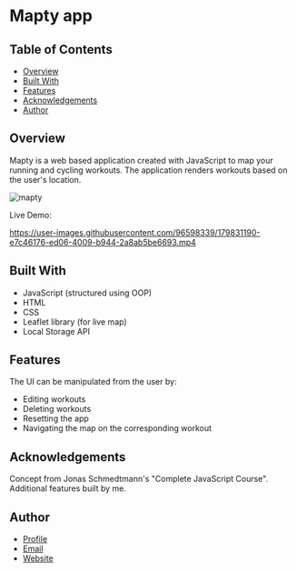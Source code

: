 # Mapty app

## Table of Contents
* [Overview](#overview)
* [Built With](#built-with)
* [Features](#features)
* [Acknowledgements](#acknowledgements)
* [Author](#author)

## Overview
Mapty is a web based application created with JavaScript to map your running and cycling workouts. The application renders workouts based on the user's location.

![mapty](https://user-images.githubusercontent.com/96598339/179830106-120e666f-3436-49a4-a837-e1007e438aca.PNG)

Live Demo:

https://user-images.githubusercontent.com/96598339/179831190-e7c46176-ed06-4009-b944-2a8ab5be6693.mp4

## Built With
* JavaScript (structured using OOP)
* HTML
* CSS
* Leaflet library (for live map)
* Local Storage API

## Features
The UI can be manipulated from the user by:
* Editing workouts
* Deleting workouts
* Resetting the app 
* Navigating the map on the corresponding workout

## Acknowledgements
Concept from Jonas Schmedtmann's "Complete JavaScript Course". Additional features built by me.

## Author
- [Profile](https://github.com/misiucodes "Michelle Tran")
- [Email](mailto:meeshtran15@gmail.com?subject=Hi% "Hi!")
- [Website](https://michelletran.dev "Welcome")
